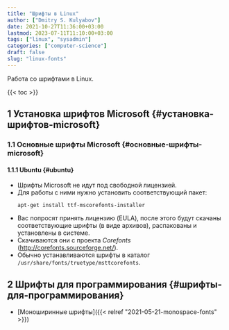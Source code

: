 ```yaml
---
title: "Шрифты в Linux"
author: ["Dmitry S. Kulyabov"]
date: 2021-10-27T11:36:00+03:00
lastmod: 2023-07-11T11:10:00+03:00
tags: ["linux", "sysadmin"]
categories: ["computer-science"]
draft: false
slug: "linux-fonts"
---
```


Работа со шрифтами в Linux.

<!--more-->

{{< toc >}}


## <span class="section-num">1</span> Установка шрифтов Microsoft {#установка-шрифтов-microsoft}


### <span class="section-num">1.1</span> Основные шрифты Microsoft {#основные-шрифты-microsoft}


#### <span class="section-num">1.1.1</span> Ubuntu {#ubuntu}

-   Шрифты Microsoft не идут под свободной лицензией.
-   Для работы с ними нужно установить соответствующий пакет:
    ```shell
    apt-get install ttf-mscorefonts-installer
    ```
-   Вас попросят принять лицензию (EULA), после этого будут скачаны соответствующие шрифты (в виде архивов), распакованы и установлены в системе.
-   Скачиваются они с проекта _Corefonts_ (<http://corefonts.sourceforge.net/>).
-   Обычно устанавливаются шрифты в каталог `/usr/share/fonts/truetype/msttcorefonts`.


## <span class="section-num">2</span> Шрифты для программирования {#шрифты-для-программирования}

-   [Моноширинные шрифты]({{< relref "2021-05-21-monospace-fonts" >}})
